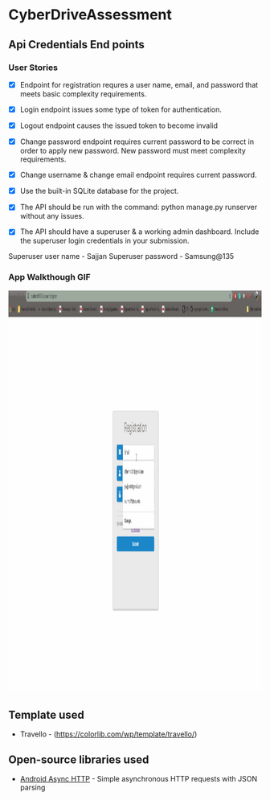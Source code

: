 # CyberDriveAssessment
## Api Credentials End points

### User Stories

- [X]  Endpoint for registration requres a user name, email, and password that meets basic complexity requirements. 
- [X] Login endpoint issues some type of token for authentication.
- [X] Logout endpoint causes the issued token to become invalid
- [X] Change password endpoint requires current password to be correct in order to apply new password. New password must meet complexity requirements.
- [X] Change username & change email endpoint requires current password.
- [X] Use the built-in SQLite database for the project.
- [X] The API should be run with the command: python manage.py runserver without any issues.
- [X] The API should have a superuser & a working admin dashboard. Include the superuser login credentials in your submission.


Superuser user name - Sajjan
Superuser password  - Samsung@135

### App Walkthough GIF

<img src="walkthrough.gif" width=800 height=800><br>
## Template used 
- Travello - (https://colorlib.com/wp/template/travello/)

## Open-source libraries used
- [Android Async HTTP](https://github.com/codepath/CPAsyncHttpClient) - Simple asynchronous HTTP requests with JSON parsing
